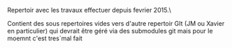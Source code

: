 Repertoir avec les travaux effectuer depuis fevrier 2015.\\

Contient des sous repertoires vides vers d'autre repertoir GIt (JM ou Xavier en particulier) qui devrait être géré via des submodules git mais pour le moemnt c'est tres`mal fait 

